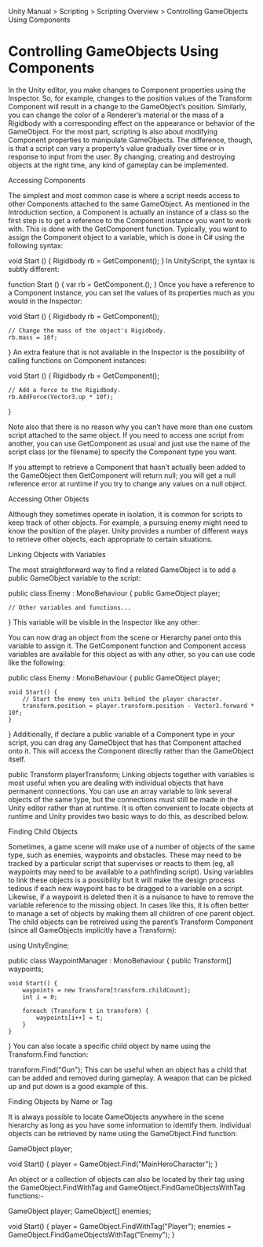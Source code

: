 Unity Manual > Scripting > Scripting Overview > Controlling GameObjects Using Components

# Controlling GameObjects Using Components

In the Unity editor, you make changes to Component properties using the Inspector. So, for example, changes to the position values of the Transform Component will result in a change to the GameObject’s position. Similarly, you can change the color of a Renderer’s material or the mass of a Rigidbody with a corresponding effect on the appearance or behavior of the GameObject. For the most part, scripting is also about modifying Component properties to manipulate GameObjects. The difference, though, is that a script can vary a property’s value gradually over time or in response to input from the user. By changing, creating and destroying objects at the right time, any kind of gameplay can be implemented.

Accessing Components

The simplest and most common case is where a script needs access to other Components attached to the same GameObject. As mentioned in the Introduction section, a Component is actually an instance of a class so the first step is to get a reference to the Component instance you want to work with. This is done with the GetComponent function. Typically, you want to assign the Component object to a variable, which is done in C# using the following syntax:

void Start () {
    Rigidbody rb = GetComponent<Rigidbody>();
}
In UnityScript, the syntax is subtly different:

function Start () {
    var rb = GetComponent.<Rigidbody>();
}
Once you have a reference to a Component instance, you can set the values of its properties much as you would in the Inspector:

void Start () {
    Rigidbody rb = GetComponent<Rigidbody>();
    
    // Change the mass of the object's Rigidbody.
    rb.mass = 10f;
}
An extra feature that is not available in the Inspector is the possibility of calling functions on Component instances:

void Start () {
    Rigidbody rb = GetComponent<Rigidbody>();
    
    // Add a force to the Rigidbody.
    rb.AddForce(Vector3.up * 10f);
}

Note also that there is no reason why you can’t have more than one custom script attached to the same object. If you need to access one script from another, you can use GetComponent as usual and just use the name of the script class (or the filename) to specify the Component type you want.

If you attempt to retrieve a Component that hasn’t actually been added to the GameObject then GetComponent will return null; you will get a null reference error at runtime if you try to change any values on a null object.

Accessing Other Objects

Although they sometimes operate in isolation, it is common for scripts to keep track of other objects. For example, a pursuing enemy might need to know the position of the player. Unity provides a number of different ways to retrieve other objects, each appropriate to certain situations.

Linking Objects with Variables

The most straightforward way to find a related GameObject is to add a public GameObject variable to the script:

public class Enemy : MonoBehaviour {
    public GameObject player;
    
    // Other variables and functions...
}
This variable will be visible in the Inspector like any other:


You can now drag an object from the scene or Hierarchy panel onto this variable to assign it. The GetComponent function and Component access variables are available for this object as with any other, so you can use code like the following:

public class Enemy : MonoBehaviour {
    public GameObject player;
    
    void Start() {
        // Start the enemy ten units behind the player character.
        transform.position = player.transform.position - Vector3.forward * 10f;
    }
}
Additionally, if declare a public variable of a Component type in your script, you can drag any GameObject that has that Component attached onto it. This will access the Component directly rather than the GameObject itself.

public Transform playerTransform;
Linking objects together with variables is most useful when you are dealing with individual objects that have permanent connections. You can use an array variable to link several objects of the same type, but the connections must still be made in the Unity editor rather than at runtime. It is often convenient to locate objects at runtime and Unity provides two basic ways to do this, as described below.

Finding Child Objects

Sometimes, a game scene will make use of a number of objects of the same type, such as enemies, waypoints and obstacles. These may need to be tracked by a particular script that supervises or reacts to them (eg, all waypoints may need to be available to a pathfinding script). Using variables to link these objects is a possibility but it will make the design process tedious if each new waypoint has to be dragged to a variable on a script. Likewise, if a waypoint is deleted then it is a nuisance to have to remove the variable reference to the missing object. In cases like this, it is often better to manage a set of objects by making them all children of one parent object. The child objects can be retreived using the parent’s Transform Component (since all GameObjects implicitly have a Transform):

using UnityEngine;

public class WaypointManager : MonoBehaviour {
    public Transform[] waypoints;
    
    void Start() {
        waypoints = new Transform[transform.childCount];
        int i = 0;
        
        foreach (Transform t in transform) {
            waypoints[i++] = t;
        }
    }
}
You can also locate a specific child object by name using the Transform.Find function:

transform.Find("Gun");
This can be useful when an object has a child that can be added and removed during gameplay. A weapon that can be picked up and put down is a good example of this.

Finding Objects by Name or Tag

It is always possible to locate GameObjects anywhere in the scene hierarchy as long as you have some information to identify them. Individual objects can be retrieved by name using the GameObject.Find function:

GameObject player;

void Start() {
    player = GameObject.Find("MainHeroCharacter");
}

An object or a collection of objects can also be located by their tag using the GameObject.FindWithTag and GameObject.FindGameObjectsWithTag functions:-

GameObject player;
GameObject[] enemies;

void Start() {
    player = GameObject.FindWithTag("Player");
    enemies = GameObject.FindGameObjectsWithTag("Enemy");
}
